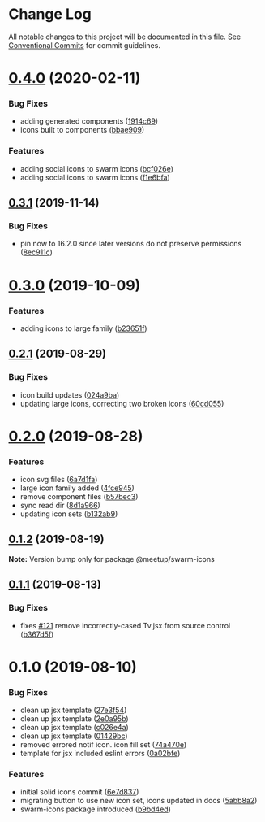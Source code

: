 # Change Log

All notable changes to this project will be documented in this file.
See [Conventional Commits](https://conventionalcommits.org) for commit guidelines.

# [0.4.0](https://github.com/meetup/swarm-ui/compare/@meetup/swarm-icons@0.3.1...@meetup/swarm-icons@0.4.0) (2020-02-11)


### Bug Fixes

* adding generated components ([1914c69](https://github.com/meetup/swarm-ui/commit/1914c69))
* icons built to components ([bbae909](https://github.com/meetup/swarm-ui/commit/bbae909))


### Features

* adding social icons to swarm icons ([bcf026e](https://github.com/meetup/swarm-ui/commit/bcf026e))
* adding social icons to swarm icons ([f1e6bfa](https://github.com/meetup/swarm-ui/commit/f1e6bfa))





## [0.3.1](https://github.com/meetup/swarm-ui/compare/@meetup/swarm-icons@0.3.0...@meetup/swarm-icons@0.3.1) (2019-11-14)


### Bug Fixes

* pin now to 16.2.0 since later versions do not preserve permissions ([8ec911c](https://github.com/meetup/swarm-ui/commit/8ec911c))





# [0.3.0](https://github.com/meetup/swarm-ui/compare/@meetup/swarm-icons@0.2.1...@meetup/swarm-icons@0.3.0) (2019-10-09)


### Features

* adding icons to large family ([b23651f](https://github.com/meetup/swarm-ui/commit/b23651f))





## [0.2.1](https://github.com/meetup/swarm-ui/compare/@meetup/swarm-icons@0.2.0...@meetup/swarm-icons@0.2.1) (2019-08-29)


### Bug Fixes

* icon build updates ([024a9ba](https://github.com/meetup/swarm-ui/commit/024a9ba))
* updating large icons, correcting two broken icons ([60cd055](https://github.com/meetup/swarm-ui/commit/60cd055))





# [0.2.0](https://github.com/meetup/swarm-ui/compare/@meetup/swarm-icons@0.1.2...@meetup/swarm-icons@0.2.0) (2019-08-28)


### Features

* icon svg files ([6a7d1fa](https://github.com/meetup/swarm-ui/commit/6a7d1fa))
* large icon family added ([4fce945](https://github.com/meetup/swarm-ui/commit/4fce945))
* remove component files ([b57bec3](https://github.com/meetup/swarm-ui/commit/b57bec3))
* sync read dir ([8d1a966](https://github.com/meetup/swarm-ui/commit/8d1a966))
* updating icon sets ([b132ab9](https://github.com/meetup/swarm-ui/commit/b132ab9))





## [0.1.2](https://github.com/meetup/swarm-ui/compare/@meetup/swarm-icons@0.1.1...@meetup/swarm-icons@0.1.2) (2019-08-19)

**Note:** Version bump only for package @meetup/swarm-icons





## [0.1.1](https://github.com/meetup/swarm-ui/compare/@meetup/swarm-icons@0.1.0...@meetup/swarm-icons@0.1.1) (2019-08-13)


### Bug Fixes

* fixes [#121](https://github.com/meetup/swarm-ui/issues/121) remove incorrectly-cased Tv.jsx from source control ([b367d5f](https://github.com/meetup/swarm-ui/commit/b367d5f))





# 0.1.0 (2019-08-10)


### Bug Fixes

* clean up jsx template ([27e3f54](https://github.com/meetup/swarm-ui/commit/27e3f54))
* clean up jsx template ([2e0a95b](https://github.com/meetup/swarm-ui/commit/2e0a95b))
* clean up jsx template ([c026e4a](https://github.com/meetup/swarm-ui/commit/c026e4a))
* clean up jsx template ([01429bc](https://github.com/meetup/swarm-ui/commit/01429bc))
* removed errored notif icon. icon fill set ([74a470e](https://github.com/meetup/swarm-ui/commit/74a470e))
* template for jsx included eslint errors ([0a02bfe](https://github.com/meetup/swarm-ui/commit/0a02bfe))


### Features

* initial solid icons commit ([6e7d837](https://github.com/meetup/swarm-ui/commit/6e7d837))
* migrating button to use new icon set, icons updated in docs ([5abb8a2](https://github.com/meetup/swarm-ui/commit/5abb8a2))
* swarm-icons package introduced ([b9bd4ed](https://github.com/meetup/swarm-ui/commit/b9bd4ed))
